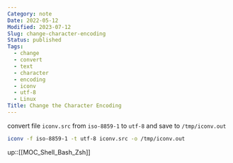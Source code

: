 ```yaml
---
Category: note
Date: 2022-05-12
Modified: 2023-07-12
Slug: change-character-encoding
Status: published
Tags:
  - change
  - convert
  - text
  - character
  - encoding
  - iconv
  - utf-8
  - Linux
Title: Change the Character Encoding
---
```


convert file `iconv.src` from `iso-8859-1` to `utf-8` and save to `/tmp/iconv.out`

```sh
iconv -f iso-8859-1 -t utf-8 iconv.src -o /tmp/iconv.out
```

up::[[MOC_Shell_Bash_Zsh]]
